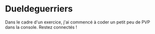 # Dueldeguerriers

Dans le cadre d'un exercice, j'ai commencé à coder un petit peu de PVP dans la console. Restez connectés !